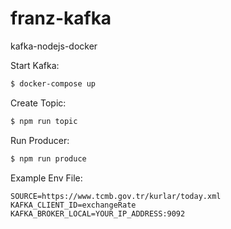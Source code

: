 # franz-kafka
kafka-nodejs-docker

Start Kafka:
```bash
$ docker-compose up 
```

Create Topic:
```bash
$ npm run topic
````

Run Producer:
```bash
$ npm run produce
````

Example Env File:

```text
SOURCE=https://www.tcmb.gov.tr/kurlar/today.xml
KAFKA_CLIENT_ID=exchangeRate
KAFKA_BROKER_LOCAL=YOUR_IP_ADDRESS:9092
```